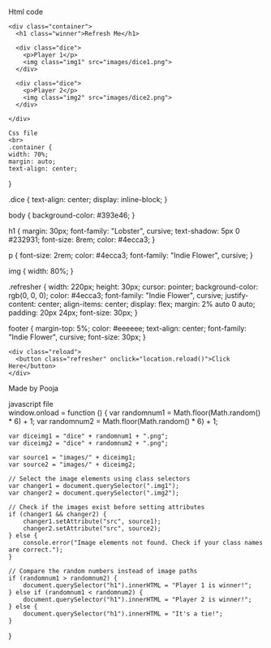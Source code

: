 Html code
<br>
<!DOCTYPE html>
<html lang="en" dir="ltr">
  <head>
    <meta charset="UTF-8">
    <title>Dicee</title>
    <link rel="stylesheet" href="structureofdice.css">
    <link href="https://fonts.googleapis.com/css?family=Indie+Flower|Lobster" rel="stylesheet">
    <link rel="cod" href="cod.js">

  </head>
  <body>

    <div class="container">
      <h1 class="winner">Refresh Me</h1>

      <div class="dice">
        <p>Player 1</p>
        <img class="img1" src="images/dice1.png">
      </div>

      <div class="dice">
        <p>Player 2</p>
        <img class="img2" src="images/dice2.png">
      </div>

    </div>

    Css file
    <br>
    .container {
    width: 70%;
    margin: auto;
    text-align: center;
  }
  
  .dice {
    text-align: center;
    display: inline-block;
  }
  
  body {
    background-color: #393e46;
  }
  
  h1 {
    margin: 30px;
    font-family: "Lobster", cursive;
    text-shadow: 5px 0 #232931;
    font-size: 8rem;
    color: #4ecca3;
  }
  
  p {
    font-size: 2rem;
    color: #4ecca3;
    font-family: "Indie Flower", cursive;
  }
  
  img {
    width: 80%;
  }
  
  .refresher {
    width: 220px;
    height: 30px;
    cursor: pointer;
    background-color: rgb(0, 0, 0);
    color: #4ecca3;
    font-family: "Indie Flower", cursive;
    justify-content: center;
    align-items: center;
    display: flex;
    margin: 2% auto 0 auto;
    padding: 20px 24px;
    font-size: 30px;
  }
  
  footer {
    margin-top: 5%;
    color: #eeeeee;
    text-align: center;
    font-family: "Indie Flower", cursive;
    font-size: 30px;
  }

    <div class="reload">
      <button class="refresher" onclick="location.reload()">Click Here</button>
    </div>

<footer>Made by Pooja</footer>
  </body>

  <script src="cod.js">

  </script>
</html>

javascript file
<br>
window.onload = function () {
    var randomnum1 = Math.floor(Math.random() * 6) + 1;
    var randomnum2 = Math.floor(Math.random() * 6) + 1;

    var diceimg1 = "dice" + randomnum1 + ".png";
    var diceimg2 = "dice" + randomnum2 + ".png";

    var source1 = "images/" + diceimg1;
    var source2 = "images/" + diceimg2;

    // Select the image elements using class selectors
    var changer1 = document.querySelector(".img1");
    var changer2 = document.querySelector(".img2");

    // Check if the images exist before setting attributes
    if (changer1 && changer2) {
        changer1.setAttribute("src", source1);
        changer2.setAttribute("src", source2);
    } else {
        console.error("Image elements not found. Check if your class names are correct.");
    }

    // Compare the random numbers instead of image paths
    if (randomnum1 > randomnum2) {
        document.querySelector("h1").innerHTML = "Player 1 is winner!";
    } else if (randomnum1 < randomnum2) {
        document.querySelector("h1").innerHTML = "Player 2 is winner!";
    } else {
        document.querySelector("h1").innerHTML = "It's a tie!";
    }
}
